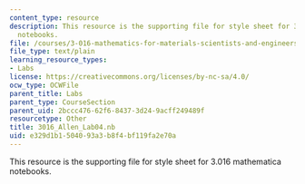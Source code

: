```yaml
---
content_type: resource
description: This resource is the supporting file for style sheet for 3.016 mathematica
  notebooks.
file: /courses/3-016-mathematics-for-materials-scientists-and-engineers-fall-2005/e329d1b1504093a3b8f4bf119fa2e70a_3016_Allen_Lab04.nb
file_type: text/plain
learning_resource_types:
- Labs
license: https://creativecommons.org/licenses/by-nc-sa/4.0/
ocw_type: OCWFile
parent_title: Labs
parent_type: CourseSection
parent_uid: 2bccc476-62f6-8437-3d24-9acff249489f
resourcetype: Other
title: 3016_Allen_Lab04.nb
uid: e329d1b1-5040-93a3-b8f4-bf119fa2e70a
---
```

This resource is the supporting file for style sheet for 3.016 mathematica notebooks.